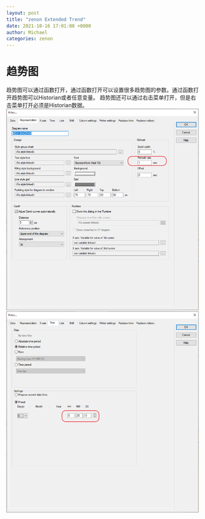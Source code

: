 ```yaml
---
layout: post
title: "zenon Extended Trend"
date: 2021-10-16 17:01:00 +0800
author: Michael
categories: zenon
---
```


# 趋势图
趋势图可以通过函数打开，通过函数打开可以设置很多趋势图的参数。通过函数打开趋势图可以Historian或者任意变量。
趋势图还可以通过右击菜单打开，但是右击菜单打开必须是Historian数据。
![日志文件夹](/assets/pickmaster/ExtendedTrendRefreshrate.png)  
![日志文件夹](/assets/pickmaster/ExtendedTrendRelativetimeperiod.png)  